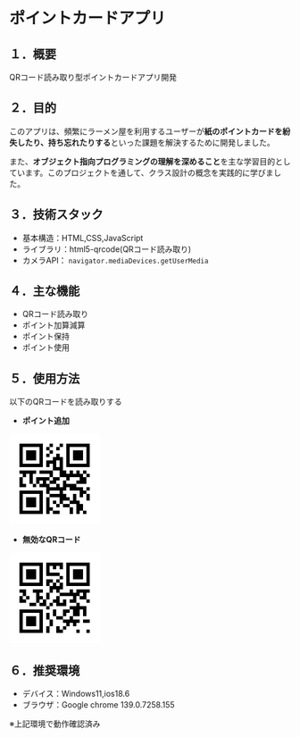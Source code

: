 # ポイントカードアプリ

## １．概要
QRコード読み取り型ポイントカードアプリ開発

## ２．目的
このアプリは、頻繁にラーメン屋を利用するユーザーが**紙のポイントカードを紛失したり、持ち忘れたりする**といった課題を解決するために開発しました。

また、**オブジェクト指向プログラミングの理解を深めること**を主な学習目的としています。このプロジェクトを通して、クラス設計の概念を実践的に学びました。

## ３．技術スタック
- 基本構造：HTML,CSS,JavaScript
- ライブラリ：html5-qrcode(QRコード読み取り)
- カメラAPI：	``navigator.mediaDevices.getUserMedia``

## ４．主な機能
- QRコード読み取り
- ポイント加算減算
- ポイント保持
- ポイント使用

## ５．使用方法
以下のQRコードを読み取りする
- **ポイント追加**

![有効なQRコード](qr/QR_visit-points.png)

- **無効なQRコード**

![無効なQRコード](qr/QR_not-supported.png)

## ６．推奨環境
- デバイス：Windows11,ios18.6
- ブラウザ：Google chrome 139.0.7258.155

※上記環境で動作確認済み

